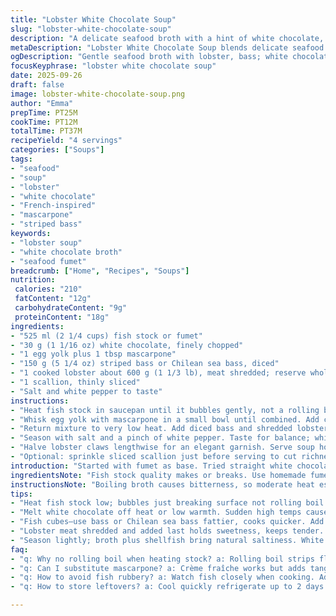 ```yaml
---
title: "Lobster White Chocolate Soup"
slug: "lobster-white-chocolate-soup"
description: "A delicate seafood broth with a hint of white chocolate, blended with striped bass and lobster meat. The chocolate melts into the fumet creating a creamy texture without cream. Egg yolk thickens gently. The soup is finished with tender fish cubes and sweet lobster chunks. Pinches of green onion add brightness. Cooking low and slow keeps the fish firm and juicy. No nuts, gluten free, subtle sweetness meets briny richness. Lobster claws split for garnish, visual punch. Originally fish fumet, chocolate white replaced partly by white cocoa butter for softer sweetness and less dairy tone. Egg yolk swapped partly to mascarpone for silkier mouthfeel. 4 portions."
metaDescription: "Lobster White Chocolate Soup blends delicate seafood broth, shredded lobster, striped bass with white chocolate and mascarpone for creamy, silky texture."
ogDescription: "Gentle seafood broth with lobster, bass; white chocolate melts off-heat. Egg yolk plus mascarpone thickens. Claws garnish, scallion freshens at end."
focusKeyphrase: "lobster white chocolate soup"
date: 2025-09-26
draft: false
image: lobster-white-chocolate-soup.png
author: "Emma"
prepTime: PT25M
cookTime: PT12M
totalTime: PT37M
recipeYield: "4 servings"
categories: ["Soups"]
tags:
- "seafood"
- "soup"
- "lobster"
- "white chocolate"
- "French-inspired"
- "mascarpone"
- "striped bass"
keywords:
- "lobster soup"
- "white chocolate broth"
- "seafood fumet"
breadcrumb: ["Home", "Recipes", "Soups"]
nutrition: 
 calories: "210"
 fatContent: "12g"
 carbohydrateContent: "9g"
 proteinContent: "18g"
ingredients:
- "525 ml (2 1/4 cups) fish stock or fumet"
- "30 g (1 1/16 oz) white chocolate, finely chopped"
- "1 egg yolk plus 1 tbsp mascarpone"
- "150 g (5 1/4 oz) striped bass or Chilean sea bass, diced"
- "1 cooked lobster about 600 g (1 1/3 lb), meat shredded; reserve whole claws"
- "1 scallion, thinly sliced"
- "Salt and white pepper to taste"
instructions:
- "Heat fish stock in saucepan until it bubbles gently, not a rolling boil. Remove from heat immediately once small bubbles appear on the surface. This stops over reduction and bitterness."
- "Whisk egg yolk with mascarpone in a small bowl until combined. Add chopped white chocolate to hot stock gradually, stirring constantly. Incorporate yolk mixture slowly, keep stirring vigorously; prevents curdling and ensures silky texture."
- "Return mixture to very low heat. Add diced bass and shredded lobster meat. Stir continuously but do not let boil. Fish is cooked when flesh turns opaque and flakes gently, about 4 to 5 minutes. Too much heat makes fish rubbery."
- "Season with salt and a pinch of white pepper. Taste for balance; white chocolate softens flavor but fish and lobster should remain star. Adjust seasoning sparingly."
- "Halve lobster claws lengthwise for an elegant garnish. Serve soup hot in medium-sized coffee cups or small bowls, placing half claw on top for drama and texture."
- "Optional: sprinkle sliced scallion just before serving to cut richness with freshness."
introduction: "Started with fumet as base. Tried straight white chocolate first, came out cloying or grainy when overheated. Learned to melt it off heat, then temper in yolk and mascarpone—stabilizer duo. Fish texture is crucial here, watched carefully, no boiling or it toughens fast. Lobster adds sweetness; near the end or meat dries out. Earlier, I thought lobster claw meat could be incorporated, but better torn apart last-minute and set aside as garnish. The visual cue and textural contrast elevate this almost by accident. Onion gives a green flash among pale colors, breaks monotony. The whole is subtle, almost enigmatic but rewarding if timed right."
ingredientsNote: "Fish stock quality makes or breaks. Use homemade fumet if possible; canned seafood broth too salty or bland. White chocolate: no substitutions to mimic its fatty, sweet lipids—don’t try cocoa butter blocks alone unless finely chopped and balanced. Mascarpone replaces part yolk to avoid scrambling - if unavailable, crème fraîche will do but adds tang. Bass choice depends on availability; Chilean sea bass fattier, cooks quickly. Lobster meat can be swap with large cooked crab chunks for earthy twist, though flavor differs. Scallion optional but heightens the finish. Salt carefully; broth and shellfish bring natural saltiness. Timing: eyeball fish doneness, opaque flesh and gentle flakes—not sticking but firm."
instructionsNote: "Boiling broth causes bitterness, so moderate heat essential. Adding chocolate off heat avoids grainy bits—white chocolate too delicate for high temps. Whisk yolk and mascarpone well for even thickening, will protect soup from heat curdle, important step often skipped. Stirring constantly is key—settling causes lumps or overcooking fish in spots. Cook fish in soup not too long; it continues moist from residual heat. Lobster pre-cooked meat added last prevents drying, preserves sweet tenderness. Claws cut for garnish create dining experience; handle with scissors or chef’s knife carefully to preserve shape. Serve right away; soup thickens and settles on standing. Green onion last minute or they wilt and lose color. No cream added; fat from chocolate and mascarpone enough for silky mouthfeel."
tips:
- "Heat fish stock low; bubbles just breaking surface not rolling boil avoids bitterness. Remove instantly when tiny bubbles form. Watch closely flavors turn off fast at high heat."
- "Melt white chocolate off heat or low warmth. Sudden high temps cause grainy texture. Whisk yolk and mascarpone vigorously before adding to broth for silky thickening. Stir constantly no pause prevents curdling."
- "Fish cubes—use bass or Chilean sea bass fattier, cooks quicker. Add to hot broth, no boil after. Fish cues: flesh turns opaque, flakes gently. Usually 4-5 minutes max. Overcooking makes rubbery texture."
- "Lobster meat shredded and added last holds sweetness, keeps tender. Claws stay whole; cut lengthwise with scissors or sharp knife for garnish. Visual and texture contrast keeps dish alive on plate."
- "Season lightly; broth plus shellfish bring natural saltiness. White pepper pinch only, too much overwhelms. Scallion last minute brightens richness but adds no bitterness—slice thin and sprinkle right before serving."
faq:
- "q: Why no rolling boil when heating stock? a: Rolling boil strips flavor. Stock reduces too fast bitter notes evolve. Slow bubbles surface signal stop heat immediately. Allows gentle flavor build, no harshness."
- "q: Can I substitute mascarpone? a: Crème fraîche works but adds tang more sour notes. Egg yolk alone more risk curdle. Mascarpone stabilizes smoother mouthfeel. Skip cocoa butter blocks alone—too fatty unbalanced texture."
- "q: How to avoid fish rubbery? a: Watch fish closely when cooking. Add after temp drops; simmer not boil. Flesh turns opaque and flakes easily. Timed 4-5 minutes max. Carryover heat helps finish cooking gently."
- "q: How to store leftovers? a: Cool quickly refrigerate up to 2 days. Reheat gently low heat no boiling. Stir often. Lobster meat can dry out reheated too long. Claws better kept separate to maintain texture."

---
```

